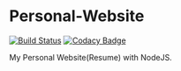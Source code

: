 # Personal-Website

[![Build Status](https://travis-ci.org/bacali95/personal-website.svg?branch=master)](https://travis-ci.org/bacali95/personal-website) [![Codacy Badge](https://api.codacy.com/project/badge/Grade/dcf19798ae9a48828f935ac9c1cba5e7)](https://app.codacy.com/app/bacali95/personal-website?utm_source=github.com&utm_medium=referral&utm_content=bacali95/personal-website&utm_campaign=Badge_Grade_Settings)

My Personal Website(Resume) with NodeJS.
